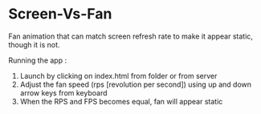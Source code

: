 # Screen-Vs-Fan
Fan animation that can match screen refresh rate to make it appear static, though it is not.

Running the app : 
1. Launch by clicking on index.html from folder or from server <br/>
2. Adjust the fan speed (rps [revolution per second]) using up and down arrow keys from keyboard <br/>
3. When the RPS and FPS becomes equal, fan will appear static <br/>

